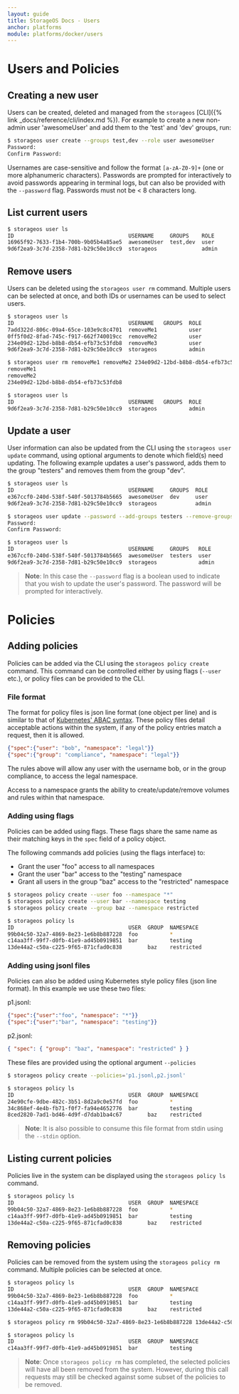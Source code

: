 ```yaml
---
layout: guide
title: StorageOS Docs - Users
anchor: platforms
module: platforms/docker/users
---
```


# Users and Policies

## Creating a new user

Users can be created, deleted and managed from the `storageos` [CLI]({% link _docs/reference/cli/index.md %}). For example to create a new non-admin user 'awesomeUser' and add them to the 'test' and 'dev' groups, run:

```bash
$ storageos user create --groups test,dev --role user awesomeUser
Password:
Confirm Password:
```

Usernames are case-sensitive and follow the format `[a-zA-Z0-9]+` (one or more alphanumeric characters).
Passwords are prompted for interactively to avoid passwords appearing in terminal logs, but can also be provided with the `--password` flag.
Passwords must not be < 8 characters long.

## List current users

```bash
$ storageos user ls
ID                                    USERNAME     GROUPS    ROLE
16965f92-7633-f1b4-700b-9b05b4a85ae5  awesomeUser  test,dev  user
9d6f2ea9-3c7d-2358-7d81-b29c50e10cc9  storageos              admin
```

## Remove users

Users can be deleted using the `storageos user rm` command. Multiple users can be selected at once, and both IDs or usernames can be used to select users.

```bash
$ storageos user ls
ID                                    USERNAME   GROUPS  ROLE
7add322d-806c-09a4-65ce-103e9c8c4701  removeMe1          user
0ff5f0d2-8fad-745c-f917-662f740019cc  removeMe2          user
234e09d2-12bd-b8b8-db54-efb73c53fdb8  removeMe3          user
9d6f2ea9-3c7d-2358-7d81-b29c50e10cc9  storageos          admin

$ storageos user rm removeMe1 removeMe2 234e09d2-12bd-b8b8-db54-efb73c53fdb8
removeMe1
removeMe2
234e09d2-12bd-b8b8-db54-efb73c53fdb8

$ storageos user ls
ID                                    USERNAME   GROUPS  ROLE
9d6f2ea9-3c7d-2358-7d81-b29c50e10cc9  storageos          admin
```

## Update a user

User information can also be updated from the CLI using the `storageos user update` command, using optional arguments to denote which field(s) need updating.
The following example updates a user's password, adds them to the group "testers" and removes them from the group "dev".

```bash
$ storageos user ls
ID                                    USERNAME     GROUPS  ROLE
e367ccf0-240d-538f-540f-5013784b5665  awesomeUser  dev     user
9d6f2ea9-3c7d-2358-7d81-b29c50e10cc9  storageos            admin

$ storageos user update --password --add-groups testers --remove-groups dev awesomeUser
Password:
Confirm Password:

$ storageos user ls
ID                                    USERNAME     GROUPS   ROLE
e367ccf0-240d-538f-540f-5013784b5665  awesomeUser  testers  user
9d6f2ea9-3c7d-2358-7d81-b29c50e10cc9  storageos             admin
```

> **Note**: In this case the `--password` flag is a boolean used to indicate that you wish to update the user's password.
> The password will be prompted for interactively.

# Policies

## Adding policies

Policies can be added via the CLI using the `storageos policy create` command.
This command can be controlled either by using flags (`--user` etc.), or policy
files can be provided to the CLI.

### File format

The format for policy files is json line format (one object per line) and is similar to that of [Kubernetes' ABAC syntax](https://kubernetes.io/docs/admin/authorization/abac/).
These policy files detail acceptable actions within the system, if any of the policy entries match a request, then it is allowed.

```json
{"spec":{"user": "bob", "namespace": "legal"}}
{"spec":{"group": "compliance", "namespace": "legal"}}
```

The rules above will allow any user with the username bob, or in the group compliance, to access the legal namespace.

Access to a namespace grants the ability to create/update/remove volumes and rules within that namespace.

### Adding using flags

Policies can be added using flags. These flags share the same name as their matching keys in the `spec` field of a policy object.

The following commands add policies (using the flags interface) to:

- Grant the user "foo" access to all namespaces
- Grant the user "bar" access to the "testing" namespace
- Grant all users in the group "baz" access to the "restricted" namespace

```bash
$ storageos policy create --user foo --namespace "*"
$ storageos policy create --user bar --namespace testing
$ storageos policy create --group baz --namespace restricted

$ storageos policy ls
ID                                    USER  GROUP  NAMESPACE
99b04c50-32a7-4869-8e23-1e6b8b887228  foo          *
c14aa3ff-99f7-d0fb-41e9-ad45b0919851  bar          testing
13de44a2-c50a-c225-9f65-871cfad0c838        baz    restricted
```

### Adding using jsonl files

Policies can also be added using Kubernetes style policy files (json line format). In this example we use these two files:

p1.jsonl:

```json
{"spec":{"user":"foo", "namespace": "*"}}
{"spec":{"user":"bar", "namespace": "testing"}}
```

p2.jsonl:

```json
{ "spec": { "group": "baz", "namespace": "restricted" } }
```

These files are provided using the optional argument `--policies`

```bash
$ storageos policy create --policies='p1.jsonl,p2.jsonl'

$ storageos policy ls
ID                                    USER  GROUP  NAMESPACE
24e90cfe-9dbe-482c-3b51-8d2a9c0e57fd  foo          *
34c868ef-4e4b-fb71-f0f7-fa94e4652776  bar          testing
8ced2820-7ad1-bd46-4d9f-d7dab1ba4c67        baz    restricted
```

> **Note**: It is also possible to consume this file format from stdin using the `--stdin` option.

## Listing current policies

Policies live in the system can be displayed using the `storageos policy ls` command.

```bash
$ storageos policy ls
ID                                    USER  GROUP  NAMESPACE
99b04c50-32a7-4869-8e23-1e6b8b887228  foo          *
c14aa3ff-99f7-d0fb-41e9-ad45b0919851  bar          testing
13de44a2-c50a-c225-9f65-871cfad0c838        baz    restricted
```

## Removing policies

Policies can be removed from the system using the `storageos policy rm` command. Multiple policies can be selected at once.

```bash
$ storageos policy ls
ID                                    USER  GROUP  NAMESPACE
99b04c50-32a7-4869-8e23-1e6b8b887228  foo          *
c14aa3ff-99f7-d0fb-41e9-ad45b0919851  bar          testing
13de44a2-c50a-c225-9f65-871cfad0c838        baz    restricted

$ storageos policy rm 99b04c50-32a7-4869-8e23-1e6b8b887228 13de44a2-c50a-c225-9f65-871cfad0c838

$ storageos policy ls
ID                                    USER  GROUP  NAMESPACE
c14aa3ff-99f7-d0fb-41e9-ad45b0919851  bar          testing
```

> **Note**: Once `storageos policy rm` has completed, the selected policies will have all been removed from the system.
> However, during this call requests may still be checked against some subset of the policies to be removed.
